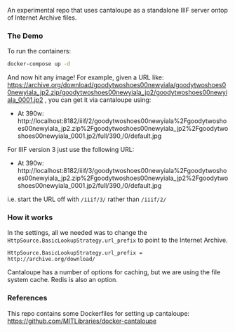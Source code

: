 An experimental repo that uses cantaloupe as a standalone IIIF server ontop of Internet Archive files.

### The Demo

To run the containers:

```sh
docker-compose up -d
```

And now hit any image! For example, given a URL like: https://archive.org/download/goodytwoshoes00newyiala/goodytwoshoes00newyiala_jp2.zip/goodytwoshoes00newyiala_jp2/goodytwoshoes00newyiala_0001.jp2 , you can get it via cantaloupe using:

- At 390w: http://localhost:8182/iiif/2/goodytwoshoes00newyiala%2Fgoodytwoshoes00newyiala_jp2.zip%2Fgoodytwoshoes00newyiala_jp2%2Fgoodytwoshoes00newyiala_0001.jp2/full/390,/0/default.jpg

For IIIF version 3 just use the following URL:

- At 390w: http://localhost:8182/iiif/3/goodytwoshoes00newyiala%2Fgoodytwoshoes00newyiala_jp2.zip%2Fgoodytwoshoes00newyiala_jp2%2Fgoodytwoshoes00newyiala_0001.jp2/full/390,/0/default.jpg

i.e. start the URL off with `/iiif/3/` rather than `/iiif/2/`

### How it works

In the settings, all we needed was to change the `HttpSource.BasicLookupStrategy.url_prefix` to point to the Internet Archive.

```properties
HttpSource.BasicLookupStrategy.url_prefix = http://archive.org/download/
```

Cantaloupe has a number of options for caching, but we are using the file system cache. Redis is also an option.

### References

This repo contains some Dockerfiles for setting up cantaloupe: https://github.com/MITLibraries/docker-cantaloupe
